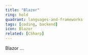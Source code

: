 ```yaml
---
title: "Blazor"
ring: hold
quadrant: languages-and-frameworks
tags: [coding, backend]
icon: Blazor
related: [CSharp]
---
```


Blazor ...
